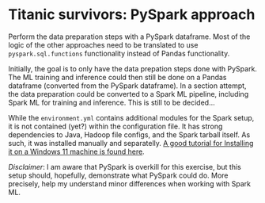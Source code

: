 # Titanic survivors: PySpark approach

Perform the data preparation steps with a PySpark dataframe.  Most of the logic of the other approaches need to be translated to use `pyspark.sql.functions` functionality instead of Pandas functionality.  

Initially, the goal is to only have the data prepation steps done with PySpark.  The ML training and inference could then still be done on a Pandas dataframe (converted from the PySpark dataframe).  In a section attempt, the data preparation could be converted to a Spark ML pipeline, including Spark ML for training and inference.  This is still to be decided...

While the `environment.yml` contains additional modules for the Spark setup, it is not contained (yet?) within the configuration file.  It has strong dependencies to Java, Hadoop file configs, and the Spark tarball itself.  As such, it was installed manually and separatelly.  [A good tutorial for Installing it on a Windows 11 machine is found here](https://linuxhint.com/install-apache-spark-windows-11/).

_Disclaimer_: I am aware that PySpark is overkill for this exercise, but this setup should, hopefully, demonstrate what PySpark could do.  More precisely, help my understand minor differences when working with Spark ML.

